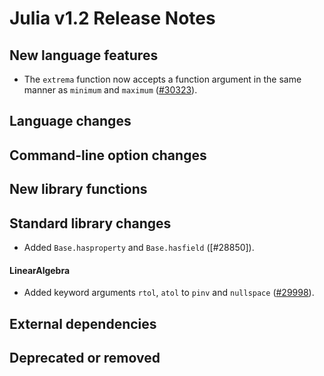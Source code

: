 Julia v1.2 Release Notes
========================

New language features
---------------------

* The `extrema` function now accepts a function argument in the same manner as `minimum` and
  `maximum` ([#30323]).

Language changes
----------------


Command-line option changes
---------------------------


New library functions
---------------------


Standard library changes
------------------------

* Added `Base.hasproperty` and `Base.hasfield` ([#28850]).


#### LinearAlgebra

* Added keyword arguments `rtol`, `atol` to `pinv` and `nullspace` ([#29998]).


External dependencies
---------------------


Deprecated or removed
---------------------


<!--- generated by NEWS-update.jl: -->
[#29998]: https://github.com/JuliaLang/julia/issues/29998
[#30323]: https://github.com/JuliaLang/julia/issues/30323
